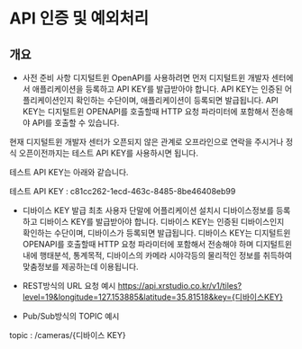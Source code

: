 # API 인증 및 예외처리

## 개요

* 사전 준비 사항
디지털트윈 OpenAPI를 사용하려면 먼저 디지털트윈 개발자 센터에서 애플리케이션을 등록하고 API KEY를 발급받아야 합니다.
API KEY는 인증된 어플리케이션인지 확인하는 수단이며, 애플리케이션이 등록되면 발급됩니다. API KEY는 디지털트윈 OPENAPI를 호출할때 HTTP 요청 파라미터에 포함해서 전송해야 API를 호출할 수 있습니다.

현재 디지털트윈 개발자 센터가 오픈되지 않은 관계로 오프라인으로 연락을 주시거나 정식 오픈이전까지는 테스트 API KEY를 사용하시면 됩니다.

테스트 API KEY는 아래와 같습니다.

테스트 API KEY : c81cc262-1ecd-463c-8485-8be46408eb99

* 디바이스 KEY 발급
최초 사용자 단말에 어플리케이션 설치시 디바이스정보를 등록하고 디바이스 KEY를 
발급받아야 합니다.
디바이스 KEY는 인증된 디바이스인지 확인하는 수단이며, 디바이스가 등록되면   발급됩니다. 디바이스 KEY는 디지털트윈 OPENAPI를 호출할때 HTTP 요청 파라미터에 포함해서 전송해야 하며 디지털트윈내에 행태분석, 통계목적, 디바이스의 
카메라 시야각등의 물리적인 정보를 취득하여 맞춤정보를 제공하는데 이용됩니다.

* REST방식의 URL 요청 예시
https://api.xrstudio.co.kr/v1/tiles?level=19&longitude=127.153885&latitude=35.81518&key={디바이스KEY}


* Pub/Sub방식의 TOPIC 예시

topic : /cameras/{디바이스 KEY}
